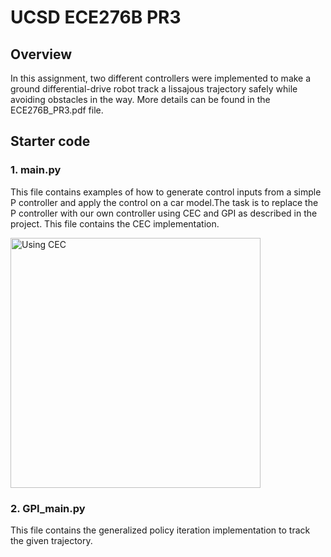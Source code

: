 # UCSD ECE276B PR3 

## Overview
In this assignment, two different controllers were implemented to make a ground differential-drive robot track a lissajous trajectory safely while avoiding obstacles in the way. More details can be found in the ECE276B_PR3.pdf file. 
## Starter code
### 1. main.py
This file contains examples of how to generate control inputs from a simple P controller and apply the control on a car model.The task is to replace the P controller with our own controller using CEC and GPI as described in the project. This file contains the CEC implementation. 

<img src="https://github.com/dsechsan/Trajectory-Tracking/blob/09b8302673f58925ed703b42a834186b42e50ee1/fig/animation1686890140.158695.gif" alt="Using CEC" width="400" height="400">

### 2. GPI_main.py

This file contains the generalized policy iteration implementation to track the given trajectory. 